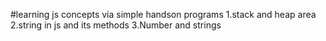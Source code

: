 #learning js concepts via simple handson programs
1.stack and heap area 
2.string in js and its methods
3.Number and strings